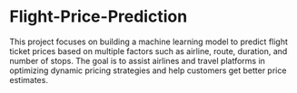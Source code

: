 # Flight-Price-Prediction
This project focuses on building a machine learning model to predict flight ticket prices based on multiple factors such as airline, route, duration, and number of stops. The goal is to assist airlines and travel platforms in optimizing dynamic pricing strategies and help customers get better price estimates.

